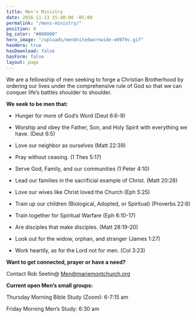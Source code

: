 ```yaml
---
title: Men's Ministry
date: 2016-11-13 15:40:00 -05:00
permalink: "/mens-ministry/"
position: 8
bg_color: "#000000"
hero_image: "/uploads/menUnitedwornwide-e0979c.gif"
hasHero: true
hasDownload: false
hasForm: false
layout: page
---
```


We are a fellowship of men seeking to forge a Christian Brotherhood by ordering our lives under the comprehensive rule of God so that we can conquer life’s battles shoulder to shoulder.


**We seek to be men that:**

* Hunger for more of God’s Word (Deut 6:6-9)

* Worship and obey the Father, Son, and Holy Spirit with everything we have. (Deut 6:5)

* Love our neighbor as ourselves (Matt 22:39)

* Pray without ceasing. (1 Thes 5:17)

* Serve God, Family, and our communities (1 Peter 4:10)

* Lead our families in the sacrificial example of Christ. (Matt 20:28)

* Love our wives like Christ loved the Church (Eph 5:25)

* Train up our children (Biological, Adopted, or Spiritual) (Proverbs 22:6)

* Train together for Spiritual Warfare (Eph 6:10-17)

* Are disciples that make disciples. (Matt 28:19-20)

* Look out for the widow, orphan, and stranger (James 1:27)

* Work heartily, as for the Lord not for men. (Col 3:23)

 

**Want to get connected, prayer or have a need?**

Contact Rob Seetin@ Men@mariemontchurch.org

 

**Current open Men’s small groups:**

Thursday Morning Bible Study (Zoom): 6-7:15 am

Friday Morning Men’s Study: 6:30 am

